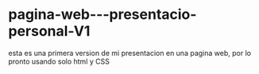 # pagina-web---presentacio-personal-V1
esta es una primera version de mi presentacion en una pagina web, por lo pronto usando solo html y CSS
